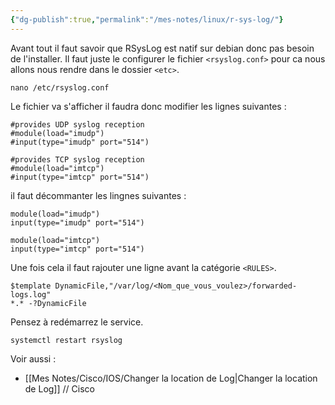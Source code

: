 ```yaml
---
{"dg-publish":true,"permalink":"/mes-notes/linux/r-sys-log/"}
---
```


Avant tout il faut savoir que RSysLog est natif sur debian donc pas besoin de l'installer. 
Il faut juste le configurer le fichier `<rsyslog.conf>` pour ca nous allons nous rendre dans le dossier `<etc>`.
```shell
nano /etc/rsyslog.conf 
```

Le fichier va s'afficher il faudra donc modifier les lignes suivantes : 
```shell
#provides UDP syslog reception
#module(load="imudp")
#input(type="imudp" port="514")

#provides TCP syslog reception
#module(load="imtcp")
#input(type="imtcp" port="514")
```
il faut décommanter les lingnes suivantes :
```shell
module(load="imudp")
input(type="imudp" port="514")

module(load="imtcp")
input(type="imtcp" port="514")
```

Une fois cela il faut rajouter une ligne avant la catégorie `<RULES>`.
```shell
$template DynamicFile,"/var/log/<Nom_que_vous_voulez>/forwarded-logs.log"
*.* -?DynamicFile
```
Pensez à redémarrez le service.
```Shell
systemctl restart rsyslog
```

Voir aussi : 
- [[Mes Notes/Cisco/IOS/Changer la location de Log\|Changer la location de Log]] // Cisco
